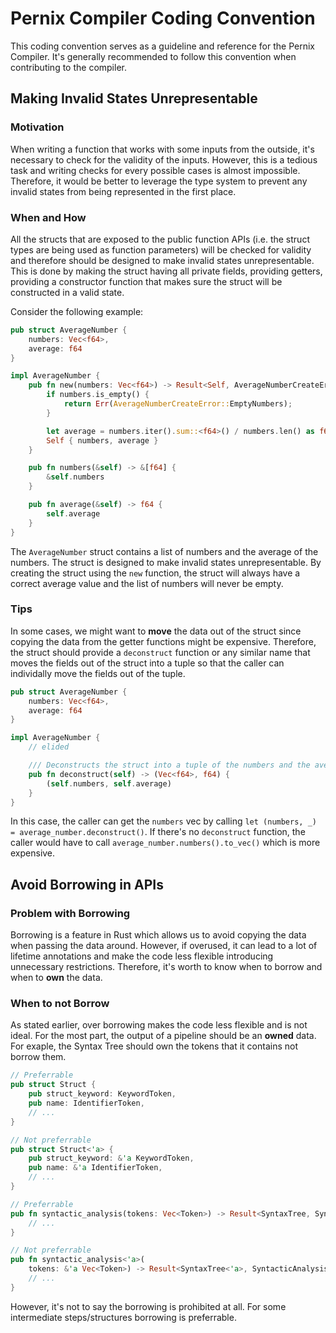 # Pernix Compiler Coding Convention

This coding convention serves as a guideline and reference for the Pernix Compiler. It's generally
recommended to follow this convention when contributing to the compiler.

## Making Invalid States Unrepresentable

### Motivation

When writing a function that works with some inputs from the outside, it's necessary to check for
the validity of the inputs. However, this is a tedious task and writing checks for every possible
cases is almost impossible. Therefore, it would be better to leverage the type system to prevent any
invalid states from being represented in the first place.

### When and How

All the structs that are exposed to the public function APIs (i.e. the struct types are being used
as function parameters) will be checked for validity and therefore should be designed to make
invalid states unrepresentable. This is done by making the struct having all private fields,
providing getters, providing a constructor function that makes sure the struct will be constructed
in a valid state.

Consider the following example:

``` rust
pub struct AverageNumber {
    numbers: Vec<f64>,
    average: f64
}

impl AverageNumber {
    pub fn new(numbers: Vec<f64>) -> Result<Self, AverageNumberCreateError> {
        if numbers.is_empty() {
            return Err(AverageNumberCreateError::EmptyNumbers);
        }

        let average = numbers.iter().sum::<f64>() / numbers.len() as f64;
        Self { numbers, average }
    }

    pub fn numbers(&self) -> &[f64] {
        &self.numbers
    }

    pub fn average(&self) -> f64 {
        self.average
    }
}
```

The `AverageNumber` struct contains a list of numbers and the average of the numbers. The struct is
designed to make invalid states unrepresentable. By creating the struct using the `new` function,
the struct will always have a correct average value and the list of numbers will never be empty.

### Tips

In some cases, we might want to **move** the data out of the struct since copying the data from the
getter functions might be expensive. Therefore, the struct should provide a `deconstruct` function
or any similar name that moves the fields out of the struct into a tuple so that the caller can
individally move the fields out of the tuple.

``` rust
pub struct AverageNumber {
    numbers: Vec<f64>,
    average: f64
}

impl AverageNumber {
    // elided

    /// Deconstructs the struct into a tuple of the numbers and the average.
    pub fn deconstruct(self) -> (Vec<f64>, f64) {
        (self.numbers, self.average)
    }
}
```

In this case, the caller can get the `numbers` vec by calling
`let (numbers, _) = average_number.deconstruct()`. If there's no `deconstruct` function, the caller
would have to call `average_number.numbers().to_vec()` which is more expensive.

## Avoid Borrowing in APIs

### Problem with Borrowing

Borrowing is a feature in Rust which allows us to avoid copying the data when passing the data
around. However, if overused, it can lead to a lot of lifetime annotations and make the code less
flexible introducing unnecessary restrictions. Therefore, it's worth to know when to borrow and
when to **own** the data.

### When to not Borrow

As stated earlier, over borrowing makes the code less flexible and is not ideal. For the most part,
the output of a pipeline should be an **owned** data. For exaple, the Syntax Tree should own the
tokens that it contains not borrow them.

``` rust
// Preferrable
pub struct Struct {
    pub struct_keyword: KeywordToken,
    pub name: IdentifierToken,
    // ...
}

// Not preferrable
pub struct Struct<'a> {
    pub struct_keyword: &'a KeywordToken,
    pub name: &'a IdentifierToken,
    // ...
}
```

``` rust
// Preferrable
pub fn syntactic_analysis(tokens: Vec<Token>) -> Result<SyntaxTree, SyntacticAnalysisError> {
    // ...
}

// Not preferrable
pub fn syntactic_analysis<'a>(
    tokens: &'a Vec<Token>) -> Result<SyntaxTree<'a>, SyntacticAnalysisError> {
    // ...
}
```

However, it's not to say the borrowing is prohibited at all. For some intermediate steps/structures
borrowing is preferrable.
